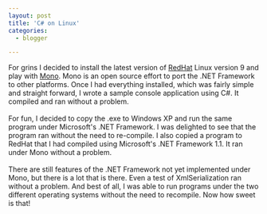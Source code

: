 ```yaml
---
layout: post
title: 'C# on Linux'
categories:
  - blogger

---
```


For grins I decided to install the latest version of <a href="http://www.redhat.com/">RedHat</a> Linux version 9 and play with <a href="http://www.go-mono.com/">Mono</a>.  Mono is an open source effort to port the .NET Framework to other platforms.  Once I had everything installed, which was fairly simple and straight forward, I wrote a sample console application using C#.  It compiled and ran without a problem.  <br /><br />For fun, I decided to copy the .exe to Windows XP and run the same program under Microsoft's .NET Framework.  I was delighted to see that the program ran without the need to re-compile.  I also copied a program to RedHat that I had compiled using Microsoft's .NET Framework 1.1.  It ran under Mono without a problem.<br /><br />There are still features of the .NET Framework not yet implemented under Mono, but there is a lot that is there.  Even a test of XmlSerialization ran without a problem.  And best of all, I was able to run programs under the two different operating systems without the need to recompile.  Now how sweet is that!<br /><br />
